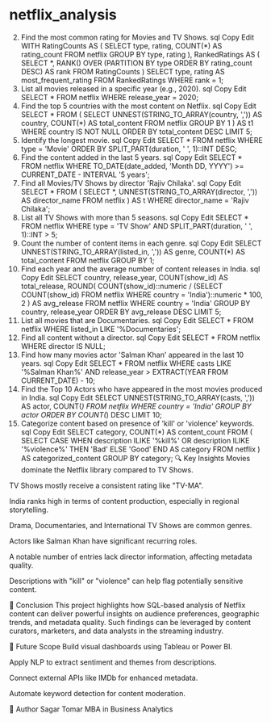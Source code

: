 # netflix_analysis
2. Find the most common rating for Movies and TV Shows.
sql
Copy
Edit
WITH RatingCounts AS (
  SELECT type, rating, COUNT(*) AS rating_count
  FROM netflix GROUP BY type, rating
),
RankedRatings AS (
  SELECT *, RANK() OVER (PARTITION BY type ORDER BY rating_count DESC) AS rank
  FROM RatingCounts
)
SELECT type, rating AS most_frequent_rating FROM RankedRatings WHERE rank = 1;
3. List all movies released in a specific year (e.g., 2020).
sql
Copy
Edit
SELECT * FROM netflix WHERE release_year = 2020;
4. Find the top 5 countries with the most content on Netflix.
sql
Copy
Edit
SELECT * FROM (
  SELECT UNNEST(STRING_TO_ARRAY(country, ',')) AS country, COUNT(*) AS total_content
  FROM netflix GROUP BY 1
) AS t1
WHERE country IS NOT NULL
ORDER BY total_content DESC LIMIT 5;
5. Identify the longest movie.
sql
Copy
Edit
SELECT * FROM netflix
WHERE type = 'Movie'
ORDER BY SPLIT_PART(duration, ' ', 1)::INT DESC;
6. Find the content added in the last 5 years.
sql
Copy
Edit
SELECT * FROM netflix
WHERE TO_DATE(date_added, 'Month DD, YYYY') >= CURRENT_DATE - INTERVAL '5 years';
7. Find all Movies/TV Shows by director 'Rajiv Chilaka'.
sql
Copy
Edit
SELECT * FROM (
  SELECT *, UNNEST(STRING_TO_ARRAY(director, ',')) AS director_name
  FROM netflix
) AS t
WHERE director_name = 'Rajiv Chilaka';
8. List all TV Shows with more than 5 seasons.
sql
Copy
Edit
SELECT * FROM netflix
WHERE type = 'TV Show' AND SPLIT_PART(duration, ' ', 1)::INT > 5;
9. Count the number of content items in each genre.
sql
Copy
Edit
SELECT UNNEST(STRING_TO_ARRAY(listed_in, ',')) AS genre, COUNT(*) AS total_content
FROM netflix
GROUP BY 1;
10. Find each year and the average number of content releases in India.
sql
Copy
Edit
SELECT 
  country,
  release_year,
  COUNT(show_id) AS total_release,
  ROUND(
    COUNT(show_id)::numeric / 
    (SELECT COUNT(show_id) FROM netflix WHERE country = 'India')::numeric * 100, 2
  ) AS avg_release
FROM netflix
WHERE country = 'India'
GROUP BY country, release_year
ORDER BY avg_release DESC
LIMIT 5;
11. List all movies that are Documentaries.
sql
Copy
Edit
SELECT * FROM netflix
WHERE listed_in LIKE '%Documentaries';
12. Find all content without a director.
sql
Copy
Edit
SELECT * FROM netflix
WHERE director IS NULL;
13. Find how many movies actor 'Salman Khan' appeared in the last 10 years.
sql
Copy
Edit
SELECT * FROM netflix
WHERE casts LIKE '%Salman Khan%'
  AND release_year > EXTRACT(YEAR FROM CURRENT_DATE) - 10;
14. Find the Top 10 Actors who have appeared in the most movies produced in India.
sql
Copy
Edit
SELECT UNNEST(STRING_TO_ARRAY(casts, ',')) AS actor, COUNT(*)
FROM netflix
WHERE country = 'India'
GROUP BY actor
ORDER BY COUNT(*) DESC
LIMIT 10;
15. Categorize content based on presence of 'kill' or 'violence' keywords.
sql
Copy
Edit
SELECT category, COUNT(*) AS content_count FROM (
  SELECT 
    CASE 
      WHEN description ILIKE '%kill%' OR description ILIKE '%violence%' THEN 'Bad'
      ELSE 'Good'
    END AS category
  FROM netflix
) AS categorized_content
GROUP BY category;
🔍 Key Insights
Movies dominate the Netflix library compared to TV Shows.

TV Shows mostly receive a consistent rating like "TV-MA".

India ranks high in terms of content production, especially in regional storytelling.

Drama, Documentaries, and International TV Shows are common genres.

Actors like Salman Khan have significant recurring roles.

A notable number of entries lack director information, affecting metadata quality.

Descriptions with "kill" or "violence" can help flag potentially sensitive content.

📅 Conclusion
This project highlights how SQL-based analysis of Netflix content can deliver powerful insights on audience preferences, geographic trends, and metadata quality. Such findings can be leveraged by content curators, marketers, and data analysts in the streaming industry.

🔭 Future Scope
Build visual dashboards using Tableau or Power BI.

Apply NLP to extract sentiment and themes from descriptions.

Connect external APIs like IMDb for enhanced metadata.

Automate keyword detection for content moderation.

👤 Author
Sagar Tomar
MBA in Business Analytics
